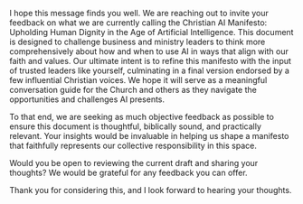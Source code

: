 I hope this message finds you well. We are reaching out to invite your feedback on what we are currently calling the Christian AI Manifesto: Upholding Human Dignity in the Age of Artificial Intelligence. This document is designed to challenge business and ministry leaders to think more comprehensively about how and when to use AI in ways that align with our faith and values.
Our ultimate intent is to refine this manifesto with the input of trusted leaders like yourself, culminating in a final version endorsed by a few influential Christian voices. We hope it will serve as a meaningful conversation guide for the Church and others as they navigate the opportunities and challenges AI presents.

To that end, we are seeking as much objective feedback as possible to ensure this document is thoughtful, biblically sound, and practically relevant. Your insights would be invaluable in helping us shape a manifesto that faithfully represents our collective responsibility in this space.

Would you be open to reviewing the current draft and sharing your thoughts? We would be grateful for any feedback you can offer.

Thank you for considering this, and I look forward to hearing your thoughts.
